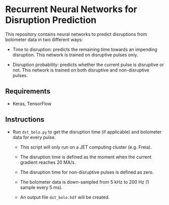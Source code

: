 # Recurrent Neural Networks for Disruption Prediction

This repository contains neural networks to predict disruptions from bolometer data in two different ways:

* Time to disruption: predicts the remaining time towards an impending disruption. This network is trained on disruptive pulses only.

* Disruption probability: predicts whether the current pulse is disruptive or not. This network is trained on both disruptive and non-disruptive pulses.

## Requirements

- Keras, TensorFlow

## Instructions

- Run `dst_bolo.py` to get the disruption time (if applicable) and bolometer data for every pulse.

    - This script will only run on a JET computing cluster (e.g. Freia).
    
    - The disruption time is defined as the moment when the current gradient reaches 20 MA/s.
    
    - The disruption time for non-disruptive pulses is defined as zero.

    - The bolometer data is down-sampled from 5 kHz to 200 Hz (1 sample every 5 ms).

    - An output file `dst_bolo.hdf` will be created.
